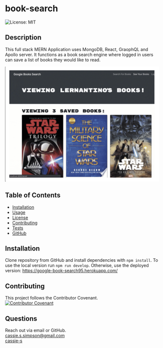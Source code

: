 # book-search
  ![License: MIT](https://img.shields.io/badge/License-MIT-yellow.svg)
  ## Description
  This full stack MERN Application uses MongoDB, React, GraophQL and Apollo server. It functions as a book search engine where logged in users can save a list of books they would like to read.

  ![screenshot of project](screenshot.png)
  
  ## Table of Contents
  * [Installation](#installation)
  * [Usage](#usage)
  * [License](#license)
  * [Contributing](#contributing)
  * [Tests](#tests)
  * [GitHub](#github)



  ## Installation
  Clone repository from GitHub and install dependencies with `npm install`. To use the local version run `npm run develop`. Otherwise, use the deployed version: https://google-book-search95.herokuapp.com/


  ## Contributing
  This project follows the Contributor Covenant.  
  [![Contributor Covenant](https://img.shields.io/badge/Contributor%20Covenant-2.1-4baaaa.svg)](code_of_conduct.md)


  ## Questions
  Reach out via email or GitHub.  
  cassie.s.simpson@gmail.com  
  [cassie-s](https://github.com/cassie-s/)


  

